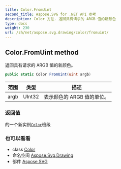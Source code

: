 ```yaml
---
title: Color.FromUint
second_title: Aspose.SVG for .NET API 参考
description: Color 方法. 返回具有请求的 ARGB 值的新颜色
type: docs
weight: 230
url: /zh/net/aspose.svg.drawing/color/fromuint/
---
```

## Color.FromUint method

返回具有请求的 ARGB 值的新颜色。

```csharp
public static Color FromUint(uint argb)
```

| 范围 | 类型 | 描述 |
| --- | --- | --- |
| argb | UInt32 | 表示颜色的 ARGB 值的单位。 |

### 返回值

的一个新实例[`Color`](../)班级

### 也可以看看

* class [Color](../)
* 命名空间 [Aspose.Svg.Drawing](../../color/)
* 部件 [Aspose.SVG](../../../)



